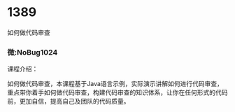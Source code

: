 # 1389
如何做代码审查
### 微:NoBug1024 


课程介绍：

如何做代码审查，本课程基于Java语言示例，实际演示讲解如何进行代码审查，重点带你着手如何做代码审查，构建代码审查的知识体系，让你在任何形式的代码前，更加自信，提高自己及团队的代码质量。
